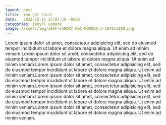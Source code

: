 ```yaml
---
layout: post
title:  You got this!
date:   2022-12-15 15:07:30 -0600
categories: jekyll update
image: /assets/img/JEFF-LANDRY-REX-MOROUX-2-1840x1280.png
---
```

Lorem ipsum dolor sit amet, consectetur adipisicing elit, sed do eiusmod tempor incididunt ut labore et dolore magna aliqua. Ut enim ad minim veniam.Lorem ipsum dolor sit amet, consectetur adipisicing elit, sed do eiusmod tempor incididunt ut labore et dolore magna aliqua. Ut enim ad minim veniam.Lorem ipsum dolor sit amet, consectetur adipisicing elit, sed do eiusmod tempor incididunt ut labore et dolore magna aliqua. Ut enim ad minim veniam.Lorem ipsum dolor sit amet, consectetur adipisicing elit, sed do eiusmod tempor incididunt ut labore et dolore magna aliqua. Ut enim ad minim veniam.Lorem ipsum dolor sit amet, consectetur adipisicing elit, sed do eiusmod tempor incididunt ut labore et dolore magna aliqua. Ut enim ad minim veniam.Lorem ipsum dolor sit amet, consectetur adipisicing elit, sed do eiusmod tempor incididunt ut labore et dolore magna aliqua. Ut enim ad minim veniam.Lorem ipsum dolor sit amet, consectetur adipisicing elit, sed do eiusmod tempor incididunt ut labore et dolore magna aliqua. Ut enim ad minim veniam.